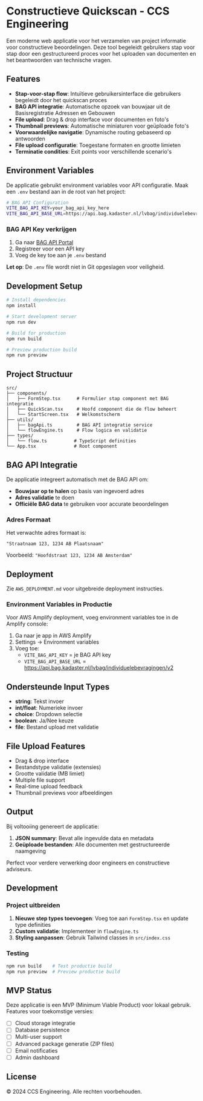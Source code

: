# Constructieve Quickscan - CCS Engineering

Een moderne web applicatie voor het verzamelen van project informatie voor constructieve beoordelingen. Deze tool begeleidt gebruikers stap voor stap door een gestructureerd proces voor het uploaden van documenten en het beantwoorden van technische vragen.

## Features

- **Stap-voor-stap flow**: Intuïtieve gebruikersinterface die gebruikers begeleidt door het quickscan proces
- **BAG API integratie**: Automatische opzoek van bouwjaar uit de Basisregistratie Adressen en Gebouwen
- **File upload**: Drag & drop interface voor documenten en foto's
- **Thumbnail previews**: Automatische miniaturen voor geüploade foto's
- **Voorwaardelijke navigatie**: Dynamische routing gebaseerd op antwoorden
- **File upload configuratie**: Toegestane formaten en grootte limieten
- **Terminatie condities**: Exit points voor verschillende scenario's

## Environment Variables

De applicatie gebruikt environment variables voor API configuratie. Maak een `.env` bestand aan in de root van het project:

```bash
# BAG API Configuration
VITE_BAG_API_KEY=your_bag_api_key_here
VITE_BAG_API_BASE_URL=https://api.bag.kadaster.nl/lvbag/individuelebevragingen/v2
```

### BAG API Key verkrijgen

1. Ga naar [BAG API Portal](https://lvbag.github.io/BAG-API/)
2. Registreer voor een API key
3. Voeg de key toe aan je `.env` bestand

**Let op**: De `.env` file wordt niet in Git opgeslagen voor veiligheid.

## Development Setup

```bash
# Install dependencies
npm install

# Start development server
npm run dev

# Build for production
npm run build

# Preview production build
npm run preview
```

## Project Structuur

```
src/
├── components/
│   ├── FormStep.tsx      # Formulier stap component met BAG integratie
│   ├── QuickScan.tsx     # Hoofd component die de flow beheert
│   └── StartScreen.tsx   # Welkomstscherm
├── utils/
│   ├── bagApi.ts         # BAG API integratie service
│   └── flowEngine.ts     # Flow logica en validatie
├── types/
│   └── flow.ts          # TypeScript definities
└── App.tsx              # Root component
```

## BAG API Integratie

De applicatie integreert automatisch met de BAG API om:

- **Bouwjaar op te halen** op basis van ingevoerd adres
- **Adres validatie** te doen
- **Officiële BAG data** te gebruiken voor accurate beoordelingen

### Adres Formaat

Het verwachte adres formaat is:
```
"Straatnaam 123, 1234 AB Plaatsnaam"
```

Voorbeeld: `"Hoofdstraat 123, 1234 AB Amsterdam"`

## Deployment

Zie `AWS_DEPLOYMENT.md` voor uitgebreide deployment instructies.

### Environment Variables in Productie

Voor AWS Amplify deployment, voeg environment variables toe in de Amplify console:

1. Ga naar je app in AWS Amplify
2. Settings → Environment variables
3. Voeg toe:
   - `VITE_BAG_API_KEY` = je BAG API key
   - `VITE_BAG_API_BASE_URL` = https://api.bag.kadaster.nl/lvbag/individuelebevragingen/v2

## Ondersteunde Input Types

- **string**: Tekst invoer
- **int/float**: Numerieke invoer
- **choice**: Dropdown selectie
- **boolean**: Ja/Nee keuze
- **file**: Bestand upload met validatie

## File Upload Features

- Drag & drop interface
- Bestandstype validatie (extensies)
- Grootte validatie (MB limiet)
- Multiple file support
- Real-time upload feedback
- Thumbnail previews voor afbeeldingen

## Output

Bij voltooiing genereert de applicatie:

1. **JSON summary**: Bevat alle ingevulde data en metadata
2. **Geüploade bestanden**: Alle documenten met gestructureerde naamgeving

Perfect voor verdere verwerking door engineers en constructieve adviseurs.

## Development

### Project uitbreiden

1. **Nieuwe step types toevoegen**: Voeg toe aan `FormStep.tsx` en update type definities
2. **Custom validatie**: Implementeer in `flowEngine.ts`
3. **Styling aanpassen**: Gebruik Tailwind classes in `src/index.css`

### Testing

```bash
npm run build    # Test productie build
npm run preview  # Preview productie build
```

## MVP Status

Deze applicatie is een MVP (Minimum Viable Product) voor lokaal gebruik. Features voor toekomstige versies:

- [ ] Cloud storage integratie
- [ ] Database persistence
- [ ] Multi-user support
- [ ] Advanced package generatie (ZIP files)
- [ ] Email notificaties
- [ ] Admin dashboard

## License

© 2024 CCS Engineering. Alle rechten voorbehouden.
